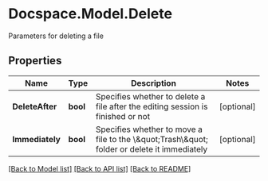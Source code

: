 # Docspace.Model.Delete
Parameters for deleting a file

## Properties

Name | Type | Description | Notes
------------ | ------------- | ------------- | -------------
**DeleteAfter** | **bool** | Specifies whether to delete a file after the editing session is finished or not | [optional] 
**Immediately** | **bool** | Specifies whether to move a file to the \\\&quot;Trash\\\&quot; folder or delete it immediately | [optional] 

[[Back to Model list]](../README.md#documentation-for-models) [[Back to API list]](../README.md#documentation-for-api-endpoints) [[Back to README]](../README.md)

